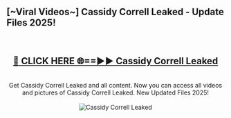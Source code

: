 <h2>[~Viral Videos~] Cassidy Correll Leaked - Update Files 2025!</h2>
<br>
<div align="center">
<h2><a href="https://betterlinks.top/A2PfLJ" rel="nofollow">🔴 CLICK HERE 🌐==►► Cassidy Correll Leaked</a></h2>
<br>
Get Cassidy Correll Leaked and all content. Now you can access all videos and pictures of Cassidy Correll Leaked. New Updated Files 2025!
<br>
<br>
<a href="https://betterlinks.top/A2PfLJ" rel="nofollow" data-target="animated-image.originalLink"><img src="https://i.ibb.co.com/WyWwxjT/player-gif2.gif" alt="Cassidy Correll Leaked" style="max-width: 100%; display: inline-block;" data-target="animated-image.originalImage"></a>
</div>
<br>
